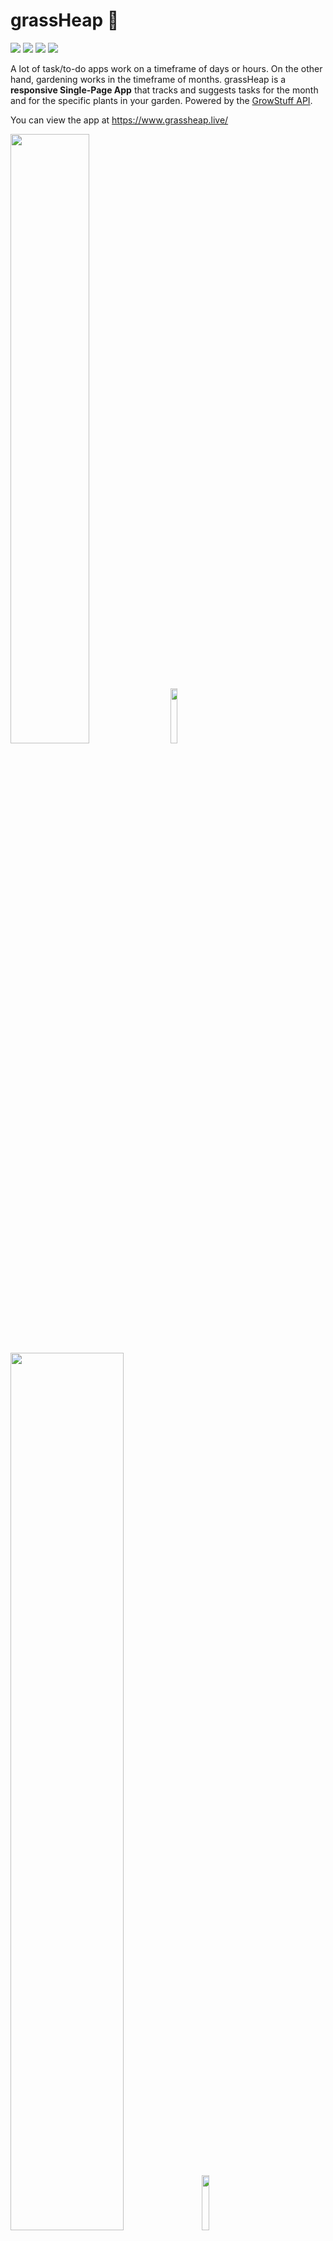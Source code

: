 # grassHeap 🦗

<span>
  <img src="https://camo.githubusercontent.com/f646c3e3c7d4fe15fc5db3cc925df80181948e6b20534a728fe7cc416453f2b5/68747470733a2f2f696d672e736869656c64732e696f2f62616467652f4c616e67756167652d547970657363726970742d3331373843362e7376673f6c6f676f3d74797065736372697074" data-canonical-src="https://img.shields.io/badge/Language-Typescript-3178C6.svg?logo=typescript" style="max-width:100%;">
<img src="https://img.shields.io/badge/Powered%20by-React-5ED3F3.svg?logo=react"/>
<img src="https://img.shields.io/badge/Database-MongoDB-13AA52.svg?logo=mongodb"/>
<img src="https://img.shields.io/badge/Deployment-Live-green.svg?logo=github">
  </span>

A lot of task/to-do apps work on a timeframe of days or hours. On the other hand, gardening works in the timeframe of months. grassHeap is a **responsive Single-Page App**
that tracks and suggests tasks for the month and for the specific plants in your garden. Powered by the <a href="https://github.com/Growstuff/growstuff/wiki/API-Version-0"> GrowStuff API</a>.

You can view the app at https://www.grassheap.live/

<span>

  <img src="https://user-images.githubusercontent.com/78416008/141751379-aadda49f-55aa-446a-9744-434188f6e8d8.png" width=50%>
  <img src="https://user-images.githubusercontent.com/78416008/141751299-6b9be3ff-afac-4a5a-b6d6-8506dd811aaa.png" width=15%>

</span>
<br>
<span>
  <img src="https://user-images.githubusercontent.com/78416008/141751954-f158b601-7f7e-484b-bd2f-6406fe49932a.png" width=60%>
  <img src="https://user-images.githubusercontent.com/78416008/141751667-268e754a-1513-42f3-928a-5c93a8eddc95.png" width=15%>
</span>

## Features

- Displays a random gif based on results of weather API.
- Populates default tasks from database by relevant month and for your garden's plants. These tasks cannot be deleted.
- Pulls a list of plants and further details from the GrowStuff API (https://github.com/Growstuff/growstuff/wiki/API-Version-0).
- Allows you to save custom tasks to database and delete them.
- Works on desktop and mobile.

## ROADMAP

- [x] Styling Location Prompt.
- [x] General App styling.
- [x] Display showing MyPlants.
- [ ] Search functionality.
- [ ] More detailed weather report.
- [ ] User Auth.

## Running the App Locally

You will need a running instance of mongoDB

- Add a .env file according to .env-example format (you will need a free API key from <a target="_blank" rel="noopener noreferrer" href='https://openweathermap.org/api'>openweather</a> and from <a href='https://developers.giphy.com/docs/api#quick-start-guide' target="_blank" rel="noopener noreferrer" >GIPHY</a>
- Run `npm i` in the server and client folders.
- Run `npm start` in client.
- Run `npm start` in server.

  ( To see the full app, import some default tasks into your mongoDB grassHeap database, tasks collection using https://docs.google.com/spreadsheets/d/1XVkuqPTibBkkK4_KE3KlAV9ufz_iZ7O8Ly-iar14ybE/edit?usp=sharing )

## Contributors

Testing, TypeScript implementation and bug fixes by <a href="https://github.com/CalimeRon">@CalimeRon</a> and <a href="https://github.com/juan-calle/">@juan-calle</a> 🐛
